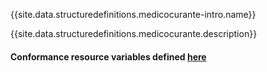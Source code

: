 {{site.data.structuredefinitions.medicocurante-intro.name}}

{{site.data.structuredefinitions.medicocurante.description}}

#### Conformance resource variables defined [here](http://wiki.hl7.org/index.php?title=IG_Publisher_Documentation#Jekyll)
